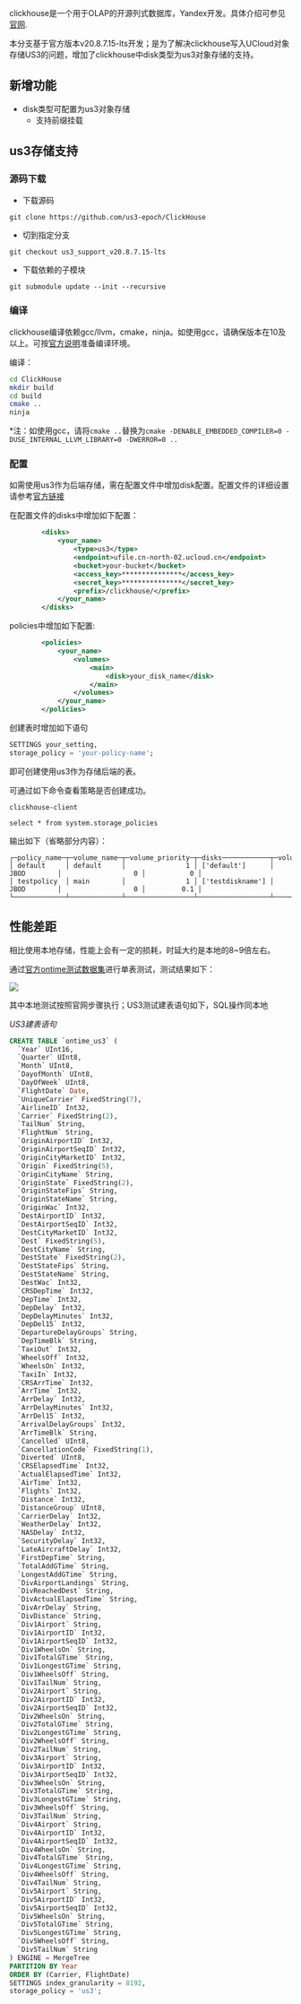 clickhouse是一个用于OLAP的开源列式数据库，Yandex开发。具体介绍可参见[官网](https://clickhouse.tech/docs/zh/).

本分支基于官方版本v20.8.7.15-lts开发；是为了解决clickhouse写入UCloud对象存储US3的问题，增加了clickhouse中disk类型为us3对象存储的支持。

## 新增功能

* disk类型可配置为us3对象存储
  * 支持前缀挂载

## us3存储支持

### 源码下载

* 下载源码

```
git clone https://github.com/us3-epoch/ClickHouse
```

* 切到指定分支

```
git checkout us3_support_v20.8.7.15-lts
```

* 下载依赖的子模块

```
git submodule update --init --recursive
```

### 编译

clickhouse编译依赖gcc/llvm，cmake，ninja。如使用gcc，请确保版本在10及以上。可按[官方说明](https://clickhouse.tech/docs/en/development/build/)准备编译环境。

编译：

```bash
cd ClickHouse
mkdir build
cd build
cmake ..
ninja
```

*注：如使用gcc，请将`cmake ..`替换为`cmake -DENABLE_EMBEDDED_COMPILER=0 -DUSE_INTERNAL_LLVM_LIBRARY=0 -DWERROR=0 ..`

### 配置

如需使用us3作为后端存储，需在配置文件中增加disk配置。配置文件的详细设置请参考[官方链接](https://clickhouse.tech/docs/en/operations/server-configuration-parameters/settings/)

在配置文件的disks中增加如下配置：

```xml
        <disks>
            <your_name>
                <type>us3</type>
                <endpoint>ufile.cn-north-02.ucloud.cn</endpoint>
                <bucket>your-bucket</bucket>
                <access_key>***************</access_key>
                <secret_key>***************</secret_key>
                <prefix>/clickhouse/</prefix>
            </your_name>
        </disks>
```

policies中增加如下配置:

```xml
        <policies>
            <your_name>
                <volumes>
                    <main>
                        <disk>your_disk_name</disk>
                    </main>
                </volumes>
            </your_name>
        </policies>
```

创建表时增加如下语句

```sql
SETTINGS your_setting,
storage_policy = 'your-policy-name';
```

即可创建使用us3作为存储后端的表。

可通过如下命令查看策略是否创建成功。

```
clickhouse-client

select * from system.storage_policies
```

输出如下（省略部分内容）：

```
┌─policy_name─┬─volume_name─┬─volume_priority─┬─disks────────────┬─volume_type─┬─max_data_part_size─┬─move_factor─┐
│ default     │ default     │               1 │ ['default']      │ JBOD        │                  0 │           0 │
│ testpolicy  │ main        │               1 │ ['testdiskname'] │ JBOD        │                  0 │         0.1 │
└─────────────┴─────────────┴─────────────────┴──────────────────┴─────────────┴────────────────────┴─────────────┘
```

## 性能差距

相比使用本地存储，性能上会有一定的损耗，时延大约是本地的8~9倍左右。

通过[官方ontime测试数据集](https://clickhouse.tech/docs/zh/getting-started/example-datasets/ontime/)进行单表测试，测试结果如下：

![](docs/ch.png)

其中本地测试按照官网步骤执行；US3测试建表语句如下，SQL操作同本地

*US3建表语句*
```sql
CREATE TABLE `ontime_us3` (
  `Year` UInt16,
  `Quarter` UInt8,
  `Month` UInt8,
  `DayofMonth` UInt8,
  `DayOfWeek` UInt8,
  `FlightDate` Date,
  `UniqueCarrier` FixedString(7),
  `AirlineID` Int32,
  `Carrier` FixedString(2),
  `TailNum` String,
  `FlightNum` String,
  `OriginAirportID` Int32,
  `OriginAirportSeqID` Int32,
  `OriginCityMarketID` Int32,
  `Origin` FixedString(5),
  `OriginCityName` String,
  `OriginState` FixedString(2),
  `OriginStateFips` String,
  `OriginStateName` String,
  `OriginWac` Int32,
  `DestAirportID` Int32,
  `DestAirportSeqID` Int32,
  `DestCityMarketID` Int32,
  `Dest` FixedString(5),
  `DestCityName` String,
  `DestState` FixedString(2),
  `DestStateFips` String,
  `DestStateName` String,
  `DestWac` Int32,
  `CRSDepTime` Int32,
  `DepTime` Int32,
  `DepDelay` Int32,
  `DepDelayMinutes` Int32,
  `DepDel15` Int32,
  `DepartureDelayGroups` String,
  `DepTimeBlk` String,
  `TaxiOut` Int32,
  `WheelsOff` Int32,
  `WheelsOn` Int32,
  `TaxiIn` Int32,
  `CRSArrTime` Int32,
  `ArrTime` Int32,
  `ArrDelay` Int32,
  `ArrDelayMinutes` Int32,
  `ArrDel15` Int32,
  `ArrivalDelayGroups` Int32,
  `ArrTimeBlk` String,
  `Cancelled` UInt8,
  `CancellationCode` FixedString(1),
  `Diverted` UInt8,
  `CRSElapsedTime` Int32,
  `ActualElapsedTime` Int32,
  `AirTime` Int32,
  `Flights` Int32,
  `Distance` Int32,
  `DistanceGroup` UInt8,
  `CarrierDelay` Int32,
  `WeatherDelay` Int32,
  `NASDelay` Int32,
  `SecurityDelay` Int32,
  `LateAircraftDelay` Int32,
  `FirstDepTime` String,
  `TotalAddGTime` String,
  `LongestAddGTime` String,
  `DivAirportLandings` String,
  `DivReachedDest` String,
  `DivActualElapsedTime` String,
  `DivArrDelay` String,
  `DivDistance` String,
  `Div1Airport` String,
  `Div1AirportID` Int32,
  `Div1AirportSeqID` Int32,
  `Div1WheelsOn` String,
  `Div1TotalGTime` String,
  `Div1LongestGTime` String,
  `Div1WheelsOff` String,
  `Div1TailNum` String,
  `Div2Airport` String,
  `Div2AirportID` Int32,
  `Div2AirportSeqID` Int32,
  `Div2WheelsOn` String,
  `Div2TotalGTime` String,
  `Div2LongestGTime` String,
  `Div2WheelsOff` String,
  `Div2TailNum` String,
  `Div3Airport` String,
  `Div3AirportID` Int32,
  `Div3AirportSeqID` Int32,
  `Div3WheelsOn` String,
  `Div3TotalGTime` String,
  `Div3LongestGTime` String,
  `Div3WheelsOff` String,
  `Div3TailNum` String,
  `Div4Airport` String,
  `Div4AirportID` Int32,
  `Div4AirportSeqID` Int32,
  `Div4WheelsOn` String,
  `Div4TotalGTime` String,
  `Div4LongestGTime` String,
  `Div4WheelsOff` String,
  `Div4TailNum` String,
  `Div5Airport` String,
  `Div5AirportID` Int32,
  `Div5AirportSeqID` Int32,
  `Div5WheelsOn` String,
  `Div5TotalGTime` String,
  `Div5LongestGTime` String,
  `Div5WheelsOff` String,
  `Div5TailNum` String
) ENGINE = MergeTree
PARTITION BY Year
ORDER BY (Carrier, FlightDate)
SETTINGS index_granularity = 8192,
storage_policy = 'us3';
```

